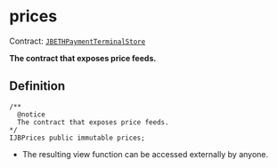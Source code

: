 # prices

Contract: [`JBETHPaymentTerminalStore`](../)​‌

**The contract that exposes price feeds.**
## Definition

```solidity
/** 
  @notice 
  The contract that exposes price feeds.
*/
IJBPrices public immutable prices;
```

* The resulting view function can be accessed externally by anyone. 